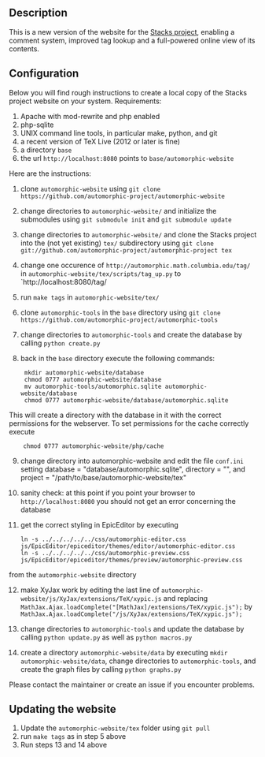 Description
-----------
This is a new version of the website for the [Stacks project](http://automorphic.math.columbia.edu), enabling a comment system, improved tag lookup and a full-powered online view of its contents.


Configuration
-------------

Below you will find rough instructions to create a local copy of the Stacks project website on your system. Requirements:

1. Apache with mod-rewrite and php enabled
2. php-sqlite
3. UNIX command line tools, in particular make, python, and git
4. a recent version of TeX Live (2012 or later is fine)
5. a directory `base`
6. the url `http://localhost:8080` points to `base/automorphic-website`

Here are the instructions:

1. clone `automorphic-website` using `git clone https://github.com/automorphic-project/automorphic-website`

2. change directories to `automorphic-website/` and initialize the submodules using `git submodule init` and `git submodule update`

3. change directories to `automorphic-website/` and clone the Stacks project into the (not yet existing) `tex/` subdirectory using `git clone git://github.com/automorphic-project/automorphic-project tex`

4. change one occurence of `http://automorphic.math.columbia.edu/tag/` in `automorphic-website/tex/scripts/tag_up.py` to `http://localhost:8080/tag/

5. run `make tags` in `automorphic-website/tex/`

6. clone `automorphic-tools` in the `base` directory using `git clone https://github.com/automorphic-project/automorphic-tools`

7. change directories to `automorphic-tools` and create the database by calling `python create.py`

8. back in the `base` directory execute the following commands:

        mkdir automorphic-website/database
        chmod 0777 automorphic-website/database
        mv automorphic-tools/automorphic.sqlite automorphic-website/database
        chmod 0777 automorphic-website/database/automorphic.sqlite
This will create a directory with the database in it with the correct permissions for the webserver. To set permissions for the cache correctly execute

        chmod 0777 automorphic-website/php/cache
9. change directory into automorphic-website and edit the file `conf.ini` setting database = "database/automorphic.sqlite", directory = "", and project = "/path/to/base/automorphic-website/tex"

10. sanity check: at this point if you point your browser to `http://localhost:8080` you should not get an error concerning the database

11. get the correct styling in EpicEditor by executing

        ln -s ../../../../../css/automorphic-editor.css js/EpicEditor/epiceditor/themes/editor/automorphic-editor.css
        ln -s ../../../../../css/automorphic-preview.css js/EpicEditor/epiceditor/themes/preview/automorphic-preview.css
from the `automorphic-website` directory

12. make XyJax work by editing the last line of `automorphic-website/js/XyJax/extensions/TeX/xypic.js` and replacing `MathJax.Ajax.loadComplete("[MathJax]/extensions/TeX/xypic.js");` by `MathJax.Ajax.loadComplete("/js/XyJax/extensions/TeX/xypic.js");`

13. change directories to `automorphic-tools` and update the database by calling `python update.py` as well as `python macros.py`

14. create a directory `automorphic-website/data` by executing `mkdir automorphic-website/data`, change directories to `automorphic-tools`, and create the graph files by calling `python graphs.py`

Please contact the maintainer or create an issue if you encounter problems.


Updating the website
--------------------

1. Update the `automorphic-website/tex` folder using `git pull`
2. run `make tags` as in step 5 above
3. Run steps 13 and 14 above
